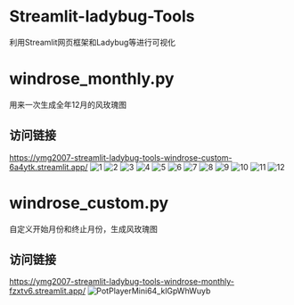 # Streamlit-ladybug-Tools
利用Streamlit网页框架和Ladybug等进行可视化
# windrose_monthly.py
用来一次生成全年12月的风玫瑰图
## 访问链接
https://ymg2007-streamlit-ladybug-tools-windrose-custom-6a4ytk.streamlit.app/
![1](https://user-images.githubusercontent.com/24608776/233089701-3e705387-be00-457e-918b-9d3b57263233.jpg)
![2](https://user-images.githubusercontent.com/24608776/233089731-a13a5145-adf5-4954-bd21-ce8397f6a484.jpg)
![3](https://user-images.githubusercontent.com/24608776/233089737-9118f225-4438-4937-afca-70b9da352012.jpg)
![4](https://user-images.githubusercontent.com/24608776/233089741-06026344-2aad-46df-a5ce-437c01957a54.jpg)
![5](https://user-images.githubusercontent.com/24608776/233089744-6927c8e0-908d-4b4c-93a5-91bf1f3fa6bf.jpg)
![6](https://user-images.githubusercontent.com/24608776/233089747-8a3aaeef-dba6-4c8f-a2ce-1491701b650d.jpg)
![7](https://user-images.githubusercontent.com/24608776/233089753-046b3327-f7ac-4c03-9210-93c785b46133.jpg)
![8](https://user-images.githubusercontent.com/24608776/233089758-29d5db63-2619-45e5-a15b-46f4ca9f6c85.jpg)
![9](https://user-images.githubusercontent.com/24608776/233089765-7980a61e-f6fd-40a9-8717-f2fa04274868.jpg)
![10](https://user-images.githubusercontent.com/24608776/233089769-09bdb3ba-b2c9-4b7d-a082-7c40766a5ab5.jpg)
![11](https://user-images.githubusercontent.com/24608776/233089777-cec97c15-e93b-49ce-b874-c84d3937b4b1.jpg)
![12](https://user-images.githubusercontent.com/24608776/233089783-54b1bece-1830-4c08-ba60-33a709e19551.jpg)
# windrose_custom.py
自定义开始月份和终止月份，生成风玫瑰图
## 访问链接
https://ymg2007-streamlit-ladybug-tools-windrose-monthly-fzxtv6.streamlit.app/
![PotPlayerMini64_klGpWhWuyb](https://user-images.githubusercontent.com/24608776/233090471-31a30dff-0a28-4cdf-9480-ba117d518dd6.png)
